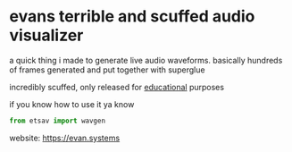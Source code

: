# evans terrible and scuffed audio visualizer

a quick thing i made to generate live audio waveforms. basically hundreds of frames generated and put together with superglue


incredibly scuffed, only released for [educational](https://www.youtube.com/watch?v=1SMJ04RO_JM&t=278s) purposes

if you know how to use it ya know


```py
from etsav import wavgen
```

website: https://evan.systems

